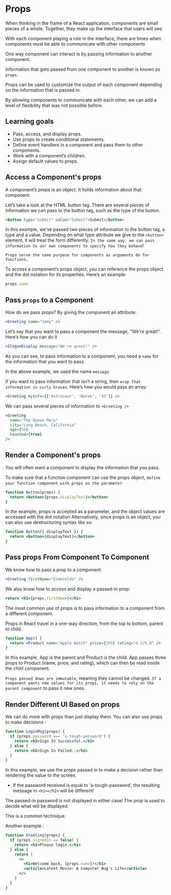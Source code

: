 # Props

When thinking in the frame of a React application, components are small pieces of a whole. Together, they make up the interface that users will see.

With each component playing a role in the interface, there are times when components must be able to communicate with other components

One way component can interact is by passing information to another component.

Information that gets passed from one component to another is known as `props`.

Props can be used to customize the output of each component depending on the information that is passed in.

By allowing components to communicate with each other, we can add a level of flexibility that was not possible before.

## Learning goals

- Pass, access, and display props.
- Use props to create conditional statements.
- Define event handlers in a component and pass them to other components.
- Work with a component’s children.
- Assign default values to props.

## Access a Component's props

A component’s props is an object. It holds information about that component.

Let’s take a look at the HTML button tag. There are several pieces of information we can pass to the button tag, such as the type of the button.

```html
<button type="submit" value="Submit">Submit</button>
```

In this example, we’ve passed two pieces of information to the button tag, a type and a value. Depending on what type attribute we give to the `<button>` element, it will treat the form differently. `In the same way, we can pass information to our own components to specify how they behave`!

`Props serve the same purpose for components as arguments do for functions.`

To access a component’s props object, you can reference the props object and the dot notation for its properties. Here’s an example:

```js
props.name
```

## Pass `props` to a Component

How do we pass props? By giving the component an attribute:

```jsx
<Greeting name="Jamy" />
```

Let’s say that you want to pass a component the message, "We're great!". Here’s how you can do it

```jsx
<SloganDisplay message="We're great!" />
```

As you can see, to pass information to a component, you need a `name` for the information that you want to pass.

In the above example, we used the name `message`.

If you want to pass information that isn’t a string, then `wrap that information in curly braces`. Here’s how you would pass an array:

```jsx
<Greeting myInfo={['Astronaut', 'Narek', '43']} />
```

We can pass several pieces of information to `<Greeting />`

```jsx
<Greeting
  name="The Queen Mary"
  city="Long Beach, California"
  age={56}
  haunted={true}
/>
```

## Render a Component's props

You will often want a component to display the information that you pass.

To make sure that a function component can use the props object, `define your function component with props as the parameter`:

```jsx
function Button(props) {
  return <button>{props.displayText}</button>
}
```

In the example, props is accepted as a parameter, and the object values are accessed with the dot notation
Alternatively, since props is an object, you can also use destructuring syntax like so:

```jsx
function Button({ displayText }) {
  return <button>{displayText}</button>
}
```

## Pass props From Component To Component

We know how to pass a prop to a component:

```jsx
<Greeting firstName="Esmerelda" />
```

We also know how to access and display a passed-in prop:

```jsx
return <h1>{props.firstName}</h1>
```

The most common use of props is to pass information to a component from a different component.

Props in React travel in a one-way direction, from the top to bottom, parent to child.

```jsx
function App() {
  return <Product name="Apple Watch" price={399} rating="4.5/5.0" />
}
```

In this example, App is the parent and Product is the child. App passes three props to Product (name, price, and rating), which can then be read inside the child component.

`Props passed down are immutable`, meaning they cannot be changed. `If a component wants new values for its props, it needs to rely on the parent component` to pass it new ones.

## Render Different UI Based on props

We can do more with props than just display them. You can also use props to make decisions :

```jsx
function LoginMsg(props) {
  if (props.password === 'a-tough-password') {
    return <h2>Sign In Successful.</h2>
  } else {
    return <h2>Sign In Failed..</h2>
  }
}
```

In this example, we use the props passed in to make a decision rather than rendering the value to the screen.

- If the password received is equal to 'a-tough-password', the resulting message in `<h2></h2>` will be different!

The passed-in password is not displayed in either case! The prop is used to decide what will be displayed.

This is a common technique.

Another example :

```jsx
function Greeting(props) {
  if (props.signedIn == false) {
    return <h1>Please login.</h1>
  } else {
    return (
      <>
        <h1>Welcome back, {props.name}!</h1>
        <article>Latest Movie: A Computer Bug's Life</article>
      </>
    )
  }
}
```
